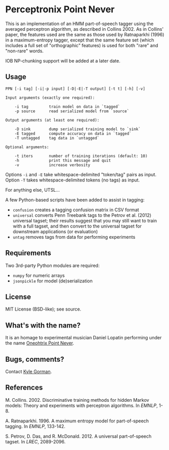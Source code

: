 Perceptronix Point Never
========================

This is an implementation of an HMM part-of-speech tagger using the 
averaged perceptron algorithm, as described in Collins 2002. As in Collins'
paper, the features used are the same as those used by Ratnaparkhi (1996) 
in a maximum-entropy tagger, except that the same feature set (which 
includes a full set of "orthographic" features) is used for both "rare" 
and "non-rare" words.

IOB NP-chunking support will be added at a later date.

Usage
-----

    PPN [-i tag] [-i|-p input] [-D|-E|-T output] [-t t] [-h] [-v]

    Input arguments (exactly one required):

        -i tag         train model on data in `tagged`
        -p source      read serialized model from `source`

    Output arguments (at least one required):

        -D sink        dump serialized training model to `sink`
        -E tagged      compute accuracy on data in `tagged`
        -T untagged    tag data in `untagged`
    
    Optional arguments:

        -t iters       number of training iterations (default: 10)
        -h             print this message and quit
        -v             increase verbosity

Options `-i` and `-E` take whitespace-delimited "token/tag" pairs as input.
Option `-T` takes whitespace-delimited tokens (no tags) as input.

For anything else, UTSL...

A few Python-based scripts have been added to assist in tagging: 

* `confusion` creates a tagging confusion matrix in CSV format
* `universal` converts Penn Treebank tags to the Petrov et al. (2012) universal tagset; their results suggest that you may still want to train with a full tagset, and then convert to the universal tagset for downstream applications (or evaluation)
* `untag` removes tags from data for performing experiments

Requirements
------------

Two 3rd-party Python modules are required:

* `numpy` for numeric arrays
* `jsonpickle` for model (de)serialization

License
-------

MIT License (BSD-like); see source.

What's with the name?
---------------------

It is an homage to experimental musician Daniel Lopatin performing under the name [Oneohtrix Point Never](pointnever.com).

Bugs, comments?
---------------

Contact [Kyle Gorman](mailto:gormanky@ohsu.edu).

References
----------

M. Collins. 2002. Discriminative training methods for hidden Markov models: Theory and experiments with perceptron algorithms. In _EMNLP_, 1-8.

A. Ratnaparkhi. 1996. A maximum entropy model for part-of-speech tagging. In _EMNLP_, 133-142.

S. Petrov, D. Das, and R. McDonald. 2012. A universal part-of-speech tagset. In _LREC_, 2089-2096.
